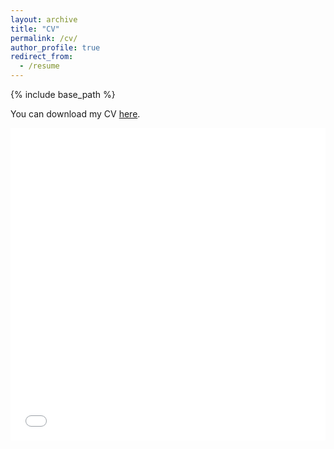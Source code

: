 ```yaml
---
layout: archive
title: "CV"
permalink: /cv/
author_profile: true
redirect_from:
  - /resume
---
```


{% include base_path %}

You can download my CV [here](/files/nohr_cv.pdf "CV").

<embed src="/files/nohr_cv.pdf" width="100%" height="500" type="application/pdf">
